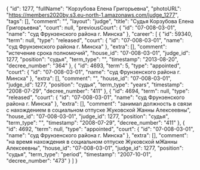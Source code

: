 {
    "id": 1277,
    "fullName": "Корзубова Елена Григорьевна",
    "photoURL": "https://members2020by.s3.eu-north-1.amazonaws.com/judge_1277",
    "tags": [],
    "comment": "",
    "layout": "judge",
    "title": "Судья Корзубова Елена Григорьевна",
    "court": null,
    "previousCourt": {
        "id": "07-008-03-01",
        "name": "суд Фрунзенского района г. Минска"
    },
    "career": [
        {
            "id": 59340,
            "term": null,
            "type": "released",
            "court": {
                "id": "07-008-03-01",
                "name": "суд Фрунзенского района г. Минска"
            },
            "extra": [],
            "comment": "истечение срока полномочий",
            "house_id": "07-008-03-01",
            "judge_id": 1277,
            "position": "судья",
            "term_type": "",
            "timestamp": "2013-08-20",
            "decree_number": "364"
        },
        {
            "id": 4693,
            "term": 5,
            "type": "appointed",
            "court": {
                "id": "07-008-03-01",
                "name": "суд Фрунзенского района г. Минска"
            },
            "extra": [],
            "comment": "",
            "house_id": "07-008-03-01",
            "judge_id": 1277,
            "position": "судья",
            "term_type": "years",
            "timestamp": "2008-07-29",
            "decree_number": "411"
        },
        {
            "id": 4694,
            "term": null,
            "type": "released",
            "court": {
                "id": "07-008-03-01",
                "name": "суд Фрунзенского района г. Минска"
            },
            "extra": [],
            "comment": "занимал должность в связи с нахождением в социальном отпуске Жуковской Жанны Алексеевны",
            "house_id": "07-008-03-01",
            "judge_id": 1277,
            "position": "судья",
            "term_type": "",
            "timestamp": "2008-07-29",
            "decree_number": "411"
        },
        {
            "id": 4692,
            "term": null,
            "type": "appointed",
            "court": {
                "id": "07-008-03-01",
                "name": "суд Фрунзенского района г. Минска"
            },
            "extra": [],
            "comment": "на время нахождения в социальном отпуске Жуковской мЖанны Алексеевны",
            "house_id": "07-008-03-01",
            "judge_id": 1277,
            "position": "судья",
            "term_type": "period",
            "timestamp": "2007-10-01",
            "decree_number": "473"
        }
    ]
}